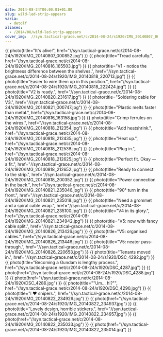```yaml
---
date: 2014-08-24T00:00:01+01:00
slug: wild-led-strip-appears
varia:
  - detolf
aliases:
  - /2014/08/wild-led-strip-appears
cover_img:  //syn.tactical-grace.net/c/2014-08-24/s1920/IMG_20140807_000852.jpg
---
```

{{ photo(title="It's alive!", href="//syn.tactical-grace.net/c/2014-08-24/s1920/IMG_20140807_000852.jpg") }}
{{ photo(title="Tread carefully.", href="//syn.tactical-grace.net/c/2014-08-24/s1920/IMG_20140816_165503.jpg") }}
{{ photo(title="V1 - notice the brightness difference between the shelves.", href="//syn.tactical-grace.net/c/2014-08-24/s1920/IMG_20140818_220713.jpg") }}
{{ photo(title="Easier to wire them up in this position.", href="//syn.tactical-grace.net/c/2014-08-24/s1920/IMG_20140818_222424.jpg") }}
{{ photo(title="V2 is ready.", href="//syn.tactical-grace.net/c/2014-08-24/s1920/IMG_20140820_231617.jpg") }}
{{ photo(title="Soldering cable for V3.", href="//syn.tactical-grace.net/c/2014-08-24/s1920/IMG_20140821_000747.jpg") }}
{{ photo(title="Plastic melts faster than metal.", href="//syn.tactical-grace.net/c/2014-08-24/s1920/IMG_20140816_163158.jpg") }}
{{ photo(title="Crimp ferrules on the wires.", href="//syn.tactical-grace.net/c/2014-08-24/s1920/IMG_20140818_212354.jpg") }}
{{ photo(title="Add heatshrink.", href="//syn.tactical-grace.net/c/2014-08-24/s1920/IMG_20140818_212435.jpg") }}
{{ photo(title="Heat up.", href="//syn.tactical-grace.net/c/2014-08-24/s1920/IMG_20140818_212538.jpg") }}
{{ photo(title="Plug in.", href="//syn.tactical-grace.net/c/2014-08-24/s1920/IMG_20140818_212625.jpg") }}
{{ photo(title="Perfect fit. Okay — a fit.", href="//syn.tactical-grace.net/c/2014-08-24/s1920/IMG_20140818_212652.jpg") }}
{{ photo(title="Ready to connect to the strip.", href="//syn.tactical-grace.net/c/2014-08-24/s1920/IMG_20140818_200352.jpg") }}
{{ photo(title="Power connection in the back.", href="//syn.tactical-grace.net/c/2014-08-24/s1920/IMG_20140821_235046.jpg") }}
{{ photo(title="90° turn in the front.", href="//syn.tactical-grace.net/c/2014-08-24/s1920/IMG_20140821_235018.jpg") }}
{{ photo(title="Need a grommet and a spiral cable wrap.", href="//syn.tactical-grace.net/c/2014-08-24/s1920/IMG_20140821_235100.jpg") }}
{{ photo(title="V4 in its glory.", href="//syn.tactical-grace.net/c/2014-08-24/s1920/IMG_20140821_234942.jpg") }}
{{ photo(title="V5: now with fancy cable split.", href="//syn.tactical-grace.net/c/2014-08-24/s1920/IMG_20140826_213426.jpg") }}
{{ photo(title="V5: organised cables.", href="//syn.tactical-grace.net/c/2014-08-24/s1920/IMG_20140826_213446.jpg") }}
{{ photo(title="V5: neater pass-through.", href="//syn.tactical-grace.net/c/2014-08-24/s1920/IMG_20140826_220653.jpg") }}
{{ photo(title="Tenants moved in.", href="//syn.tactical-grace.net/c/2014-08-24/s1920/DSC_4292.jpg") }}
{{ photo(title="Becoming a Gundam is lengthy process.", href="//syn.tactical-grace.net/c/2014-08-24/s1920/DSC_4287.jpg") }}
{{ photo(href="//syn.tactical-grace.net/c/2014-08-24/s1920/DSC_4288.jpg") }}
{{ photo(href="//syn.tactical-grace.net/c/2014-08-24/s1920/DSC_4289.jpg") }}
{{ photo(title="&quot;Um... hi?&quot;", href="//syn.tactical-grace.net/c/2014-08-24/s1920/DSC_4290.jpg") }}
{{ photo(title="I ♥︎ snipers.", href="//syn.tactical-grace.net/c/2014-08-24/s1920/IMG_20140822_234926.jpg") }}
{{ photo(href="//syn.tactical-grace.net/c/2014-08-24/s1920/IMG_20140822_234937.jpg") }}
{{ photo(title="Lovely design, horrible stickers.", href="//syn.tactical-grace.net/c/2014-08-24/s1920/IMG_20140822_234957.jpg") }}
{{ photo(href="//syn.tactical-grace.net/c/2014-08-24/s1920/IMG_20140822_235033.jpg") }}
{{ photo(href="//syn.tactical-grace.net/c/2014-08-24/s1920/IMG_20140822_235014.jpg") }}
